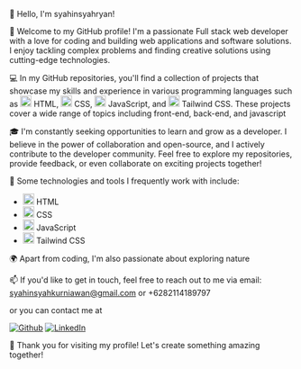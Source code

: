 👋 Hello, I'm syahinsyahryan!

🌟 Welcome to my GitHub profile! I'm a passionate Full stack web developer with a love for coding and building web applications and software solutions. I enjoy tackling complex problems and finding creative solutions using cutting-edge technologies.

💻 In my GitHub repositories, you'll find a collection of projects that showcase my skills and experience in various programming languages such as
<img src="https://cdn.jsdelivr.net/gh/devicons/devicon/icons/html5/html5-original.svg" alt="HTML5" width="20" height="20"/> HTML,
<img src="https://cdn.jsdelivr.net/gh/devicons/devicon/icons/css3/css3-original.svg" alt="CSS3" width="20" height="20"/> CSS,
<img src="https://cdn.jsdelivr.net/gh/devicons/devicon/icons/javascript/javascript-original.svg" alt="JavaScript" width="20" height="20"/> JavaScript,
and <img src="https://cdn.jsdelivr.net/gh/devicons/devicon/icons/tailwindcss/tailwindcss-original.svg" alt="Tailwind CSS" width="20" height="20"/> Tailwind CSS.
These projects cover a wide range of topics including front-end, back-end, and javascript

🎓 I'm constantly seeking opportunities to learn and grow as a developer. I believe in the power of collaboration and open-source, and I actively contribute to the developer community. Feel free to explore my repositories, provide feedback, or even collaborate on exciting projects together!

🔧 Some technologies and tools I frequently work with include:

- <img src="https://cdn.jsdelivr.net/gh/devicons/devicon/icons/html5/html5-original.svg" alt="HTML5" width="20" height="20"/> HTML
- <img src="https://cdn.jsdelivr.net/gh/devicons/devicon/icons/css3/css3-original.svg" alt="CSS3" width="20" height="20"/> CSS
- <img src="https://cdn.jsdelivr.net/gh/devicons/devicon/icons/javascript/javascript-original.svg" alt="JavaScript" width="20" height="20"/> JavaScript
- <img src="https://cdn.jsdelivr.net/gh/devicons/devicon/icons/tailwindcss/tailwindcss-original.svg" alt="Tailwind CSS" width="20" height="20"/> Tailwind CSS

🌍 Apart from coding, I'm also passionate about exploring nature

📫 If you'd like to get in touch, feel free to reach out to me via email: syahinsyahkurniawan@gmail.com or +6282114189797

or you can contact me at

<p><a href="https://github.com/syahinsyahryan" target="_blank"><img alt="Github" src="https://img.shields.io/badge/GitHub-%2312100E.svg?&style=for-the-badge&logo=Github&logoColor=white" /></a> 
<a href="https://www.linkedin.com/in/ryan-kurniawan-syahinsyah/" target="_blank"><img alt="LinkedIn" src="https://img.shields.io/badge/linkedin-%230077B5.svg?&style=for-the-badge&logo=linkedin&logoColor=white" /></a>

</p>

🚀 Thank you for visiting my profile! Let's create something amazing together!
